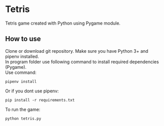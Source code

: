 # Tetris

Tetris game created with Python using Pygame module.

## How to use

Clone or download git repository.
Make sure you have Python 3+ and pipenv installed.  
In program folder use following command to install required dependencies (Pygame).  
Use command:  
```
pipenv install
``` 
Or if you dont use pipenv:  
```
pip install -r requirements.txt
```

  
To run the game:

```
python tetris.py
```